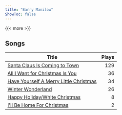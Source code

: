 ```yaml
---
title: "Barry Manilow"
ShowToc: false
---
```


{{< more >}}

## Songs
Title | Plays 
----- | -----: 
[Santa Claus Is Coming to Town](/songs/santa-claus-is-coming-to-town) | 129
[All I Want for Christmas Is You](/songs/all-i-want-for-christmas-is-you) | 36
[Have Yourself A Merry Little Christmas](/songs/have-yourself-a-merry-little-christmas) | 34
[Winter Wonderland](/songs/winter-wonderland) | 26
[Happy Holiday/White Christmas](/songs/happy-holidaywhite-christmas) | 8
[I'll Be Home For Christmas](/songs/ill-be-home-for-christmas) | 2

